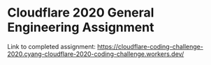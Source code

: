 # Cloudflare 2020 General Engineering Assignment

Link to completed assignment: https://cloudflare-coding-challenge-2020.cyang-cloudflare-2020-coding-challenge.workers.dev/
